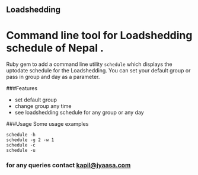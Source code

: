 ## Loadshedding
# Command line tool for Loadshedding schedule of Nepal .

Ruby gem to add a command line utility `schedule` which displays the uptodate schedule for the Loadshedding. You can set your default group or pass in group and day as a parameter.

###Features
* set default group
* change group any time
* see loadshedding schedule for any group or any day

###Usage
Some usage examples

    schedule -h
    schedule -g 2 -w 1
    schedule -c
    schedule -u

### for any queries contact kapil@jyaasa.com


